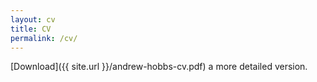 ```yaml
---
layout: cv
title: CV
permalink: /cv/
---
```


[Download]({{ site.url }}/andrew-hobbs-cv.pdf) a more detailed version.
